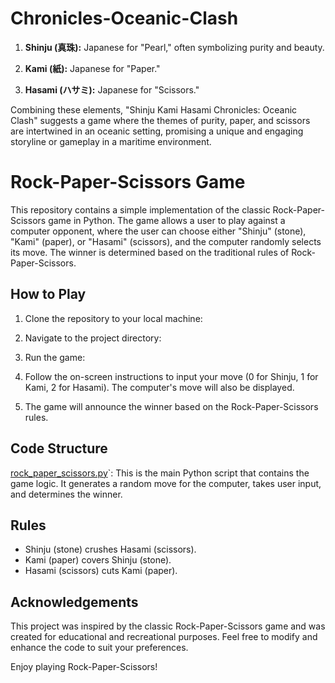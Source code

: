 # Chronicles-Oceanic-Clash

1. **Shinju (真珠):** Japanese for "Pearl," often symbolizing purity and beauty.
  
2. **Kami (紙):** Japanese for "Paper."

3. **Hasami (ハサミ):** Japanese for "Scissors."

Combining these elements, "Shinju Kami Hasami Chronicles: Oceanic Clash" suggests a game where the themes of purity, paper, and scissors are intertwined in an oceanic setting, promising a unique and engaging storyline or gameplay in a maritime environment.

# Rock-Paper-Scissors Game

This repository contains a simple implementation of the classic Rock-Paper-Scissors game in Python. The game allows a user to play against a computer opponent, where the user can choose either "Shinju" (stone), "Kami" (paper), or "Hasami" (scissors), and the computer randomly selects its move. The winner is determined based on the traditional rules of Rock-Paper-Scissors.

## How to Play

1. Clone the repository to your local machine:

2. Navigate to the project directory:

3. Run the game:

4. Follow the on-screen instructions to input your move (0 for Shinju, 1 for Kami, 2 for Hasami). The computer's move will also be displayed.

5. The game will announce the winner based on the Rock-Paper-Scissors rules.

## Code Structure

[rock_paper_scissors.py](https://github.com/Omkarpote28/Chronicles-Oceanic-Clash/blob/main/rock_paper_Scissors.py)`: This is the main Python script that contains the game logic. It generates a random move for the computer, takes user input, and determines the winner.

## Rules

- Shinju (stone) crushes Hasami (scissors).
- Kami (paper) covers Shinju (stone).
- Hasami (scissors) cuts Kami (paper).

## Acknowledgements

This project was inspired by the classic Rock-Paper-Scissors game and was created for educational and recreational purposes. Feel free to modify and enhance the code to suit your preferences.

Enjoy playing Rock-Paper-Scissors!
